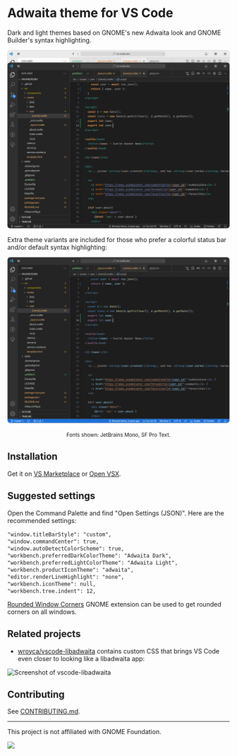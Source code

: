 # Adwaita theme for VS Code

Dark and light themes based on GNOME's new Adwaita look and GNOME Builder's syntax highlighting.

![Screenshot of the light and dark themes](assets/screenshot.png)

Extra theme variants are included for those who prefer a colorful status bar and/or default syntax highlighting:

![Screenshot showing the dark theme with a colorful status bar and default syntax highlighting](assets/screenshot_extra.png)<br>
<small><center>Fonts shown: JetBrains Mono, SF Pro Text.</center></small>

## Installation

Get it on [VS Marketplace](https://marketplace.visualstudio.com/items?itemName=piousdeer.adwaita-theme) or [Open VSX](https://open-vsx.org/extension/piousdeer/adwaita-theme).

## Suggested settings

Open the Command Palette and find "Open Settings (JSON)". Here are the recommended settings:

```jsonc
"window.titleBarStyle": "custom",
"window.commandCenter": true,
"window.autoDetectColorScheme": true,
"workbench.preferredDarkColorTheme": "Adwaita Dark",
"workbench.preferredLightColorTheme": "Adwaita Light",
"workbench.productIconTheme": "adwaita",
"editor.renderLineHighlight": "none",
"workbench.iconTheme": null,
"workbench.tree.indent": 12,
```

[Rounded Window Corners](https://extensions.gnome.org/extension/5237/rounded-window-corners/) GNOME extension can be used to get rounded corners on all windows.

## Related projects

- [wroyca/vscode-libadwaita](https://github.com/wroyca/vscode-libadwaita) contains custom CSS that brings VS Code even closer to looking like a libadwaita app:

![Screenshot of vscode-libadwaita](https://raw.githubusercontent.com/wroyca/vscode-libadwaita/main/libadwaita.png)

## Contributing

See [CONTRIBUTING.md](CONTRIBUTING.md).

<hr>

This project is not affiliated with GNOME Foundation.

[<img src="https://img.shields.io/badge/donate-crypto-yellow">](https://pious.dev/donate)
